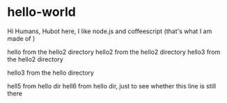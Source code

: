# hello-world
Hi Humans,
Hubot here, I like node.js and coffeescript (that's what I am made of )


hello from the hello2 directory
hello2 from the hello2 directory
hello3 from the hello2 directory

hello3 from the hello directory

hell5 from hello dir
hell6 from hello dir, just to see whether this line is still there 

